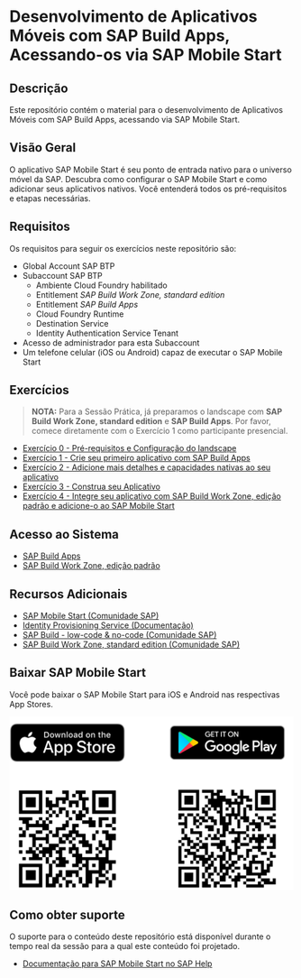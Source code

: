 # Desenvolvimento de Aplicativos Móveis com SAP Build Apps, Acessando-os via SAP Mobile Start

## Descrição

Este repositório contém o material para o desenvolvimento de Aplicativos Móveis com SAP Build Apps, acessando via SAP Mobile Start.

<!-- ![XP161](./images/XP161.jpg) -->

## Visão Geral

O aplicativo SAP Mobile Start é seu ponto de entrada nativo para o universo móvel da SAP. Descubra como configurar o SAP Mobile Start e como adicionar seus aplicativos nativos. Você entenderá todos os pré-requisitos e etapas necessárias.

## Requisitos

Os requisitos para seguir os exercícios neste repositório são:

- Global Account SAP BTP
- Subaccount SAP BTP
  - Ambiente Cloud Foundry habilitado
  - Entitlement *SAP Build Work Zone, standard edition*
  - Entitlement *SAP Build Apps*
  - Cloud Foundry Runtime
  - Destination Service
  - Identity Authentication Service Tenant
- Acesso de administrador para esta Subaccount
- Um telefone celular (iOS ou Android) capaz de executar o SAP Mobile Start

## Exercícios

> **NOTA:** Para a Sessão Prática, já preparamos o landscape com **SAP Build Work Zone, standard edition** e **SAP Build Apps**. Por favor, comece diretamente com o Exercício 1 como participante presencial.

- [Exercício 0 - Pré-requisitos e Configuração do landscape](exercises/ex0/)
- [Exercício 1 - Crie seu primeiro aplicativo com SAP Build Apps](exercises/ex1/)
- [Exercício 2 - Adicione mais detalhes e capacidades nativas ao seu aplicativo](exercises/ex2/)
- [Exercício 3 - Construa seu Aplicativo](exercises/ex3/)
- [Exercício 4 - Integre seu aplicativo com SAP Build Work Zone, edição padrão e adicione-o ao SAP Mobile Start](exercises/ex4/)

## Acesso ao Sistema

- [SAP Build Apps](https://xp161-dt162-x75hy9xc.eu10.build.cloud.sap/lobby)
- [SAP Build Work Zone, edição padrão](https://xp161-dt162-x75hy9xc.dt.launchpad.cfapps.eu10.hana.ondemand.com/)

## Recursos Adicionais

- [SAP Mobile Start (Comunidade SAP)](https://community.sap.com/topics/mobile-experience/start)
- [Identity Provisioning Service (Documentação)](https://help.sap.com/docs/Launchpad_Service/8c8e1958338140699bd4811b37b82ece/1c231333f1d24ae0a8e60ce688c4f692.html)
- [SAP Build - low-code & no-code (Comunidade SAP)](https://community.sap.com/topics/low-code-no-code)
- [SAP Build Work Zone, standard edition (Comunidade SAP)](https://community.sap.com/topics/work-zone/standard)

## Baixar SAP Mobile Start

Você pode baixar o SAP Mobile Start para iOS e Android nas respectivas App Stores.

![Baixar](./exercises/ex1/images/download.png)

## Como obter suporte

O suporte para o conteúdo deste repositório está disponível durante o tempo real da sessão para a qual este conteúdo foi projetado. 

- [Documentação para SAP Mobile Start no SAP Help](https://help.sap.com/docs/SAP_MOBILE_START?locale=en-US)
